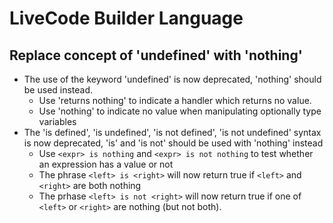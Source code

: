 # LiveCode Builder Language

## Replace concept of 'undefined' with 'nothing'

* The use of the keyword 'undefined' is now deprecated, 'nothing' should be used instead.
  * Use 'returns nothing' to indicate a handler which returns no value.
  * Use 'nothing' to indicate no value when manipulating optionally type variables
* The 'is defined', 'is undefined', 'is not defined', 'is not undefined' syntax is now deprecated, 'is' and 'is not' should be used with 'nothing' instead
  * Use `<expr> is nothing` and `<expr> is not nothing` to test whether an expression has a value or not
  * The phrase `<left> is <right>` will now return true if `<left>` and `<right>` are both nothing
  * The prhase `<left> is not <right>` will now return true if one of `<left>` or `<right>` are nothing (but not both).

